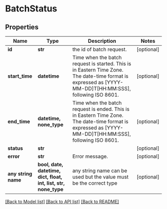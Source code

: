 # BatchStatus


## Properties
Name | Type | Description | Notes
------------ | ------------- | ------------- | -------------
**id** | **str** | the id of batch request. | [optional] 
**start_time** | **datetime** | Time when the batch request is started. This is in Eastern Time Zone. The date-time format is expressed as [YYYY-MM-DD]T[HH:MM:SSS], following ISO 8601. | [optional] 
**end_time** | **datetime, none_type** | Time when the batch request is ended. This is in Eastern Time Zone. The date-time format is expressed as [YYYY-MM-DD]T[HH:MM:SSS], following ISO 8601. | [optional] 
**status** | **str** |  | [optional] 
**error** | **str** | Error message. | [optional] 
**any string name** | **bool, date, datetime, dict, float, int, list, str, none_type** | any string name can be used but the value must be the correct type | [optional]

[[Back to Model list]](../README.md#documentation-for-models) [[Back to API list]](../README.md#documentation-for-api-endpoints) [[Back to README]](../README.md)


